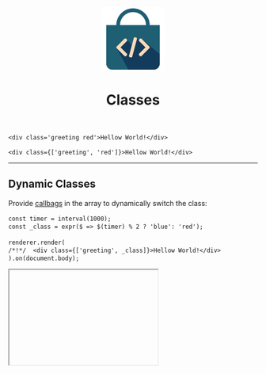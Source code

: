 <div align="center">
  <img src="/docs/assets/callbag-jsx.svg" width="128px"/>
  <h1>Classes</h1>
</div>

<br>

```tsx
<div class='greeting red'>Hellow World!</div>
```
```tsx
<div class={['greeting', 'red']}>Hellow World!</div>
```

---

## Dynamic Classes

Provide [callbags](/reactivity/callbags) in the array to dynamically switch the class:
```tsx
const timer = interval(1000);
const _class = expr($ => $(timer) % 2 ? 'blue': 'red');

renderer.render(
/*!*/  <div class={['greeting', _class]}>Hellow World!</div>
).on(document.body);
```

<iframe deferred-src="https://callbag-jsx-demo-classes-1.stackblitz.io" height="192"/>

> :Buttons
> > :Button label=Playground, url=https://stackblitz.com/edit/callbag-jsx-demo-classes-1

---

## Class Maps

Provide class maps (mapping class names to booleans or callbags of booleans) to dynamically toggle classes:

```tsx
const timer = interval(1000);
const even = expr($ => $(timer) % 2);

renderer.render(
/*!*/  <div class={{ bold: even, greeting: true }}>Hellow World!</div>
).on(document.body);
```

👉 Or use combinations of arrays and class maps:

```tsx
const timer = interval(1000);
const even = expr($ => $(timer) % 2);

renderer.render(
/*!*/  <div class={['greeting', { bold: even }]}>Hellow World!</div>
).on(document.body);
```

<iframe deferred-src="https://callbag-jsx-demo-classes-2.stackblitz.io" height="192"/>

> :Buttons
> > :Button label=Playground, url=https://stackblitz.com/edit/callbag-jsx-demo-classes-2

<br><br>

> :ToCPrevNext

<br><br>

<div align="center">
  <img src="/docs/assets/callbag.svg" width="256px"/>
</div>